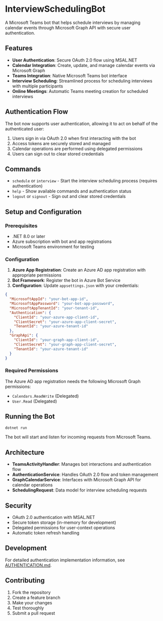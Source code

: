 # InterviewSchedulingBot

A Microsoft Teams bot that helps schedule interviews by managing calendar events through Microsoft Graph API with secure user authentication.

## Features

- **User Authentication**: Secure OAuth 2.0 flow using MSAL.NET
- **Calendar Integration**: Create, update, and manage calendar events via Microsoft Graph
- **Teams Integration**: Native Microsoft Teams bot interface
- **Interview Scheduling**: Streamlined process for scheduling interviews with multiple participants
- **Online Meetings**: Automatic Teams meeting creation for scheduled interviews

## Authentication Flow

The bot now supports user authentication, allowing it to act on behalf of the authenticated user:

1. Users sign in via OAuth 2.0 when first interacting with the bot
2. Access tokens are securely stored and managed
3. Calendar operations are performed using delegated permissions
4. Users can sign out to clear stored credentials

## Commands

- `schedule` or `interview` - Start the interview scheduling process (requires authentication)
- `help` - Show available commands and authentication status  
- `logout` or `signout` - Sign out and clear stored credentials

## Setup and Configuration

### Prerequisites

- .NET 8.0 or later
- Azure subscription with bot and app registrations
- Microsoft Teams environment for testing

### Configuration

1. **Azure App Registration**: Create an Azure AD app registration with appropriate permissions
2. **Bot Framework**: Register the bot in Azure Bot Service
3. **Configuration**: Update `appsettings.json` with your credentials:

```json
{
  "MicrosoftAppId": "your-bot-app-id",
  "MicrosoftAppPassword": "your-bot-app-password",
  "MicrosoftAppTenantId": "your-tenant-id",
  "Authentication": {
    "ClientId": "your-azure-app-client-id",
    "ClientSecret": "your-azure-app-client-secret", 
    "TenantId": "your-azure-tenant-id"
  },
  "GraphApi": {
    "ClientId": "your-graph-app-client-id",
    "ClientSecret": "your-graph-app-client-secret",
    "TenantId": "your-azure-tenant-id"
  }
}
```

### Required Permissions

The Azure AD app registration needs the following Microsoft Graph permissions:
- `Calendars.ReadWrite` (Delegated)
- `User.Read` (Delegated)

## Running the Bot

```bash
dotnet run
```

The bot will start and listen for incoming requests from Microsoft Teams.

## Architecture

- **TeamsActivityHandler**: Manages bot interactions and authentication flow
- **AuthenticationService**: Handles OAuth 2.0 flow and token management
- **GraphCalendarService**: Interfaces with Microsoft Graph API for calendar operations
- **SchedulingRequest**: Data model for interview scheduling requests

## Security

- OAuth 2.0 authentication with MSAL.NET
- Secure token storage (in-memory for development)
- Delegated permissions for user-context operations
- Automatic token refresh handling

## Development

For detailed authentication implementation information, see [AUTHENTICATION.md](AUTHENTICATION.md).

## Contributing

1. Fork the repository
2. Create a feature branch
3. Make your changes
4. Test thoroughly
5. Submit a pull request